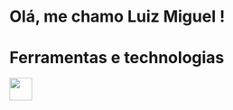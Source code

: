 # Olá, me chamo Luiz Miguel !

# Ferramentas e technologias 
<img src="https://cdn.jsdelivr.net/gh/devicons/devicon/icons/html5/html5-plain-wordmark.svg" width="40" height="40"/>
          
          

<!--
**luizmiguel710/luizmiguel710** is a ✨ _special_ ✨ repository because its `README.md` (this file) appears on your GitHub profile.

Here are some ideas to get you started:

- 🔭 I’m currently working on ...
- 🌱 I’m currently learning ...
- 👯 I’m looking to collaborate on ...
- 🤔 I’m looking for help with ...
- 💬 Ask me about ...
- 📫 How to reach me: ...
- 😄 Pronouns: ...
- ⚡ Fun fact: ...
-->
